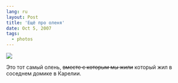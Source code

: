 ```yaml
---
lang: ru
layout: Post
title: 'Ещё про оленя'
date: Oct 5, 2007
tags:
  - photos
---
```


![](photo://Sapegin_Artem_20D_2007-07-13_409-0955)

Это тот самый олень, ~~вместе с которым мы жили~~ который жил в соседнем домике в Карелии.
